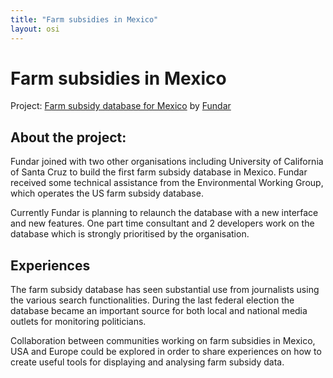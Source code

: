 ```yaml
---
title: "Farm subsidies in Mexico"
layout: osi
---
```


# Farm subsidies in Mexico

<div class="well">Project: <a href="http://subsidiosalcampo.org.mx/">Farm subsidy database for Mexico</a> by <a href="http://www.fundar.org.mx/">Fundar</a></div>

## About the project:

Fundar joined with two other organisations including University of
California of Santa Cruz to build the first farm subsidy database in
Mexico. Fundar received some technical assistance from the Environmental
Working Group, which operates the US farm subsidy database. 

Currently Fundar is planning to relaunch the database with a new interface and new
features. One part time consultant and 2 developers work on the database
which is strongly prioritised by the organisation.

## Experiences 

The farm subsidy database has seen substantial use from journalists
using the various search functionalities. During the last federal
election the database became an important source for both local and
national media outlets for monitoring politicians. 

Collaboration between communities working on farm subsidies in Mexico, USA and Europe could be explored in order to share experiences on how to create useful tools for displaying and analysing farm subsidy data.
